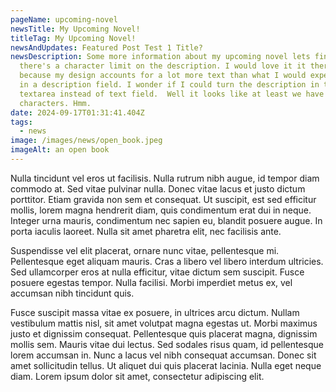 ```yaml
---
pageName: upcoming-novel
newsTitle: My Upcoming Novel!
titleTag: My Upcoming Novel!
newsAndUpdates: Featured Post Test 1 Title?
newsDescription: Some more information about my upcoming novel lets find out if
  there's a character limit on the description. I would love it it there weren't
  because my design accounts for a lot more text than what I would expect to put
  in a description field. I wonder if I could turn the description in to a
  textarea instead of text field.  Well it looks like at least we have lots of
  characters. Hmm.
date: 2024-09-17T01:31:41.404Z
tags:
  - news
image: /images/news/open_book.jpeg
imageAlt: an open book
---
```

Nulla tincidunt vel eros ut facilisis. Nulla rutrum nibh augue, id tempor diam commodo at. Sed vitae pulvinar nulla. Donec vitae lacus et justo dictum porttitor. Etiam gravida non sem et consequat. Ut suscipit, est sed efficitur mollis, lorem magna hendrerit diam, quis condimentum erat dui in neque. Integer urna mauris, condimentum nec sapien eu, blandit posuere augue. In porta iaculis laoreet. Nulla sit amet pharetra elit, nec facilisis ante. 

Suspendisse vel elit placerat, ornare nunc vitae, pellentesque mi. Pellentesque eget aliquam mauris. Cras a libero vel libero interdum ultricies. Sed ullamcorper eros at nulla efficitur, vitae dictum sem suscipit. Fusce posuere egestas tempor. Nulla facilisi. Morbi imperdiet metus ex, vel accumsan nibh tincidunt quis.

Fusce suscipit massa vitae ex posuere, in ultrices arcu dictum. Nullam vestibulum mattis nisl, sit amet volutpat magna egestas ut. Morbi maximus justo et dignissim consequat. Pellentesque quis placerat magna, dignissim mollis sem. Mauris vitae dui lectus. Sed sodales risus quam, id pellentesque lorem accumsan in. Nunc a lacus vel nibh consequat accumsan. Donec sit amet sollicitudin tellus. Ut aliquet dui quis placerat lacinia. Nulla eget neque diam. Lorem ipsum dolor sit amet, consectetur adipiscing elit.